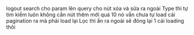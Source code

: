logout
search cho param lên query
cho nút xóa và sửa ra ngoài
Type thì tự tìm kiếm luôn không cần nút
thêm mới quá 10 nó vẫn chưa tự load cái pagination ra mà phải load lại
Lọc thì ấn ra ngoài sẽ đóng lại
1 cái loading thôi
